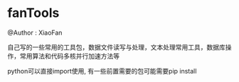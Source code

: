 # fanTools

@Author : XiaoFan

自己写的一些常用的工具包，数据文件读写与处理，文本处理常用工具，数据库操作，常用算法和代码多核并行加速方法等

python可以直接import使用, 有一些前置需要的包可能需要pip install
